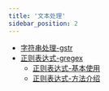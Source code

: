 ```yaml
---
title: '文本处理'
sidebar_position: 2
---
```


- [字符串处理-gstr](output/goframe-v2.5-md/组件列表/文本处理/字符串处理-gstr)
- [正则表达式-gregex](output/goframe-v2.5-md/组件列表/文本处理/正则表达式-gregex)
  - [正则表达式-基本使用](output/goframe-v2.5-md/组件列表/文本处理/正则表达式-gregex/正则表达式-基本使用)
  - [正则表达式-方法介绍](output/goframe-v2.5-md/组件列表/文本处理/正则表达式-gregex/正则表达式-方法介绍)